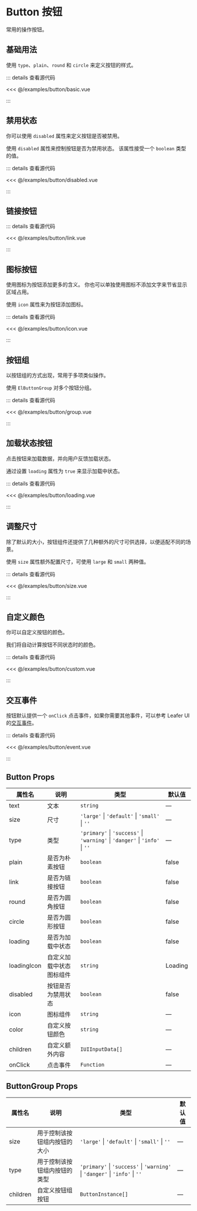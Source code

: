 <script setup>
import { defineClientComponent } from 'vitepress';

const Basic = defineClientComponent(() => import('../../examples/button/basic.vue'));
const Disabled = defineClientComponent(() => import('../../examples/button/disabled.vue'));
const Link = defineClientComponent(() => import('../../examples/button/link.vue'));
const Group = defineClientComponent(() => import('../../examples/button/group.vue'));
const Icon = defineClientComponent(() => import('../../examples/button/icon.vue'));
const Loading = defineClientComponent(() => import('../../examples/button/loading.vue'));
const Size = defineClientComponent(() => import('../../examples/button/size.vue'));
const Custom = defineClientComponent(() => import('../../examples/button/custom.vue'));
const Event = defineClientComponent(() => import('../../examples/button/event.vue'));
</script>

# Button 按钮

常用的操作按钮。

## 基础用法

使用 `type`、`plain`、`round` 和 `circle` 来定义按钮的样式。

<Basic />

::: details 查看源代码

<<< @/examples/button/basic.vue

:::

## 禁用状态

你可以使用 `disabled` 属性来定义按钮是否被禁用。

使用 `disabled` 属性来控制按钮是否为禁用状态。 该属性接受一个 `boolean` 类型的值。

<Disabled />

::: details 查看源代码

<<< @/examples/button/disabled.vue

:::

## 链接按钮

<Link />

::: details 查看源代码

<<< @/examples/button/link.vue

:::

## 图标按钮

使用图标为按钮添加更多的含义。 你也可以单独使用图标不添加文字来节省显示区域占用。

使用 `icon` 属性来为按钮添加图标。

<Icon />

::: details 查看源代码

<<< @/examples/button/icon.vue

:::

## 按钮组

以按钮组的方式出现，常用于多项类似操作。

使用 `ElButtonGroup` 对多个按钮分组。

<Group />

::: details 查看源代码

<<< @/examples/button/group.vue

:::

## 加载状态按钮

点击按钮来加载数据，并向用户反馈加载状态。

通过设置 `loading` 属性为 `true` 来显示加载中状态。

<Loading />

::: details 查看源代码

<<< @/examples/button/loading.vue

:::

## 调整尺寸

除了默认的大小，按钮组件还提供了几种额外的尺寸可供选择，以便适配不同的场景。

使用 `size` 属性额外配置尺寸，可使用 `large` 和 `small` 两种值。

<Size />

::: details 查看源代码

<<< @/examples/button/size.vue

:::

## 自定义颜色

你可以自定义按钮的颜色。

我们将自动计算按钮不同状态时的颜色。

<Custom />

::: details 查看源代码

<<< @/examples/button/custom.vue

:::

## 交互事件

按钮默认提供一个 `onClick` 点击事件，如果你需要其他事件，可以参考 Leafer UI 的[交互事件](https://leaferjs.com/ui/guide/event/ui/Pointer.html)。

<Event />

::: details 查看源代码

<<< @/examples/button/event.vue

:::

## Button Props

| 属性名         | 说明           | 类型                                                                          | 默认值     |
|-------------|--------------|-----------------------------------------------------------------------------|---------|
| text        | 文本           | `string`                                                                    | —       |
| size        | 尺寸           | `'large'` \| `'default'` \| `'small'` \| `''`                               | —       |
| type        | 类型           | `'primary'` \| `'success'` \| `'warning'` \| `'danger'` \| `'info'` \| `''` | —       |
| plain       | 是否为朴素按钮      | `boolean`                                                                   | false   |
| link        | 是否为链接按钮      | `boolean`                                                                   | false   |
| round       | 是否为圆角按钮      | `boolean`                                                                   | false   |
| circle      | 是否为圆形按钮      | `boolean`                                                                   | false   |
| loading     | 是否为加载中状态     | `boolean`                                                                   | false   |
| loadingIcon | 自定义加载中状态图标组件 | `string`                                                                    | Loading |
| disabled    | 按钮是否为禁用状态    | `boolean`                                                                   | false   |
| icon        | 图标组件         | `string`                                                                    | —       |
| color       | 自定义按钮颜色      | `string`                                                                    | —       |
| children    | 自定义额外内容      | `IUIInputData[]`                                                            | —       |
| onClick     | 点击事件         | `Function`                                                                  | —       |

## ButtonGroup Props

| 属性名      | 说明             | 类型                                                                          | 默认值 |
|----------|----------------|-----------------------------------------------------------------------------|-----|
| size     | 用于控制该按钮组内按钮的大小 | `'large'` \| `'default'` \| `'small'` \| `''`                               | —   |
| type     | 用于控制该按钮组内按钮的类型 | `'primary'` \| `'success'` \| `'warning'` \| `'danger'` \| `'info'` \| `''` | —   |
| children | 	自定义按钮组按钮      | `ButtonInstance[]`                                                          | —   |
